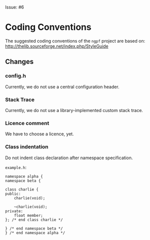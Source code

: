 Issue: #6

# Coding Conventions
The suggested coding conventions of the `ngpf` project are based on: http://thelib.sourceforge.net/index.php/StyleGuide

## Changes
### config.h
Currently, we do not use a central configuration header.

### Stack Trace
Currently, we do not use a library-implemented custom stack trace.

### Licence comment
We have to choose a licence, yet.

### Class indentation
Do not indent class declaration after namespace specification.

`example.h`:

	namespace alpha {
	namespace beta {

	class charlie {
	public:
	    charlie(void);

	    ~charlie(void);
	private:
	    float member;
	}; /* end class charlie */

	} /* end namespace beta */
	} /* end namespace alpha */
